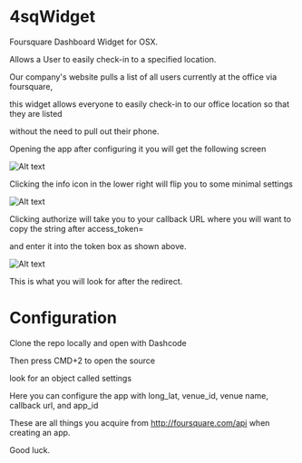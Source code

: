 4sqWidget
=========

Foursquare Dashboard Widget for OSX.

Allows a User to easily check-in to a specified location.

Our company's website pulls a list of all users currently at the office via foursquare, 

this widget allows everyone to easily check-in to our office location so that they are listed

without the need to pull out their phone.

Opening the app after configuring it you will get the following screen

![Alt text](http://s12.postimage.org/4l8qlvcx9/Screen_Shot_2012_10_02_at_2_38_35_PM.png)

Clicking the info icon in the lower right will flip you to some minimal settings

![Alt text](http://s12.postimage.org/v7psol6i5/Screen_Shot_2012_10_02_at_2_39_16_PM.png)

Clicking authorize will take you to your callback URL where you will want to copy the string after access_token=

and enter it into the token box as shown above.

![Alt text](http://s12.postimage.org/4b5tg9not/Screen_Shot_2012_10_02_at_4_41_19_PM.png)

This is what you will look for after the redirect.



Configuration
=============

Clone the repo locally and open with Dashcode

Then press CMD+2 to open the source

look for an object called settings

Here you can configure the app with long_lat, venue_id, venue name, callback url, and app_id

These are all things you acquire from http://foursquare.com/api when creating an app.

Good luck.
